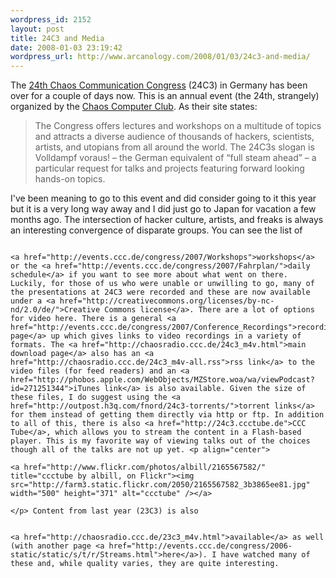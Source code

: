 ```yaml
--- 
wordpress_id: 2152
layout: post
title: 24C3 and Media
date: 2008-01-03 23:19:42
wordpress_url: http://www.arcanology.com/2008/01/03/24c3-and-media/
---
```

The <a href="http://events.ccc.de/congress/2007/Main_Page">24th Chaos Communication Congress</a> (24C3) in Germany has been over for a couple of days now. This is an annual event (the 24th, strangely) organized by the <a href="http://www.ccc.de/">Chaos Computer Club</a>. As their site states: <blockquote>
                                                                                                                                                                                                                                                                                                                                                                                                                                                                                                                                                                                                                                                                                                                                                                                                                                                                                          The Congress offers lectures and workshops on a multitude of topics and attracts a diverse audience of thousands of hackers, scientists, artists, and utopians from all around the world. The 24C3s slogan is Volldampf voraus! – the German equivalent of “full steam ahead” – a particular request for talks and projects featuring forward looking hands-on topics.
                                                                                                                                                                                                                                                                                                                                                                                                                                                                                                                                                                                                                                                                                                                                                                                                                                                                                        </blockquote> I've been meaning to go to this event and did consider going to it this year but it is a very long way away and I did just go to Japan for vacation a few months ago. The intersection of hacker culture, artists, and freaks is always an interesting convergence of disparate groups. You can see the list of 
                                                                                                                                                                                                                                                                                                                                                                                                                                                                                                                                                                                                                                                                                                                                                                                                                                                                                        
                                                                                                                                                                                                                                                                                                                                                                                                                                                                                                                                                                                                                                                                                                                                                                                                                                                                                        <a href="http://events.ccc.de/congress/2007/Workshops">workshops</a> or the <a href="http://events.ccc.de/congress/2007/Fahrplan/">daily schedule</a> if you want to see more about what went on there. Luckily, for those of us who were unable or unwilling to go, many of the presentations at 24C3 were recorded and these are now available under a <a href="http://creativecommons.org/licenses/by-nc-nd/2.0/de/">Creative Commons license</a>. There are a lot of options for video here. There is a general <a href="http://events.ccc.de/congress/2007/Conference_Recordings">recordings page</a> up which gives links to video recordings in a variety of formats. The <a href="http://chaosradio.ccc.de/24c3_m4v.html">main download page</a> also has an <a href="http://chaosradio.ccc.de/24c3_m4v-all.rss">rss link</a> to the video files (for feed readers) and an <a href="http://phobos.apple.com/WebObjects/MZStore.woa/wa/viewPodcast?id=271251344">iTunes link</a> is also available. Given the size of these files, I do suggest using the <a href="http://outpost.h3q.com/fnord/24c3-torrents/">torrent links</a> for them instead of getting them directly via http or ftp. In addition to all of this, there is also <a href="http://24c3.ccctube.de">CCC Tube</a>, which allows you to stream the content in a Flash-based player. This is my favorite way of viewing talks out of the choices though all of the talks are not up yet. <p align="center">
                                                                                                                                                                                                                                                                                                                                                                                                                                                                                                                                                                                                                                                                                                                                                                                                                                                                                          <a href="http://www.flickr.com/photos/albill/2165567582/" title="ccctube by albill, on Flickr"><img src="http://farm3.static.flickr.com/2050/2165567582_3b3865ee81.jpg" width="500" height="371" alt="ccctube" /></a>
                                                                                                                                                                                                                                                                                                                                                                                                                                                                                                                                                                                                                                                                                                                                                                                                                                                                                        </p> Content from last year (23C3) is also 
                                                                                                                                                                                                                                                                                                                                                                                                                                                                                                                                                                                                                                                                                                                                                                                                                                                                                        
                                                                                                                                                                                                                                                                                                                                                                                                                                                                                                                                                                                                                                                                                                                                                                                                                                                                                        <a href="http://chaosradio.ccc.de/23c3_m4v.html">available</a> as well (with another page <a href="http://events.ccc.de/congress/2006-static/static/s/t/r/Streams.html">here</a>). I have watched many of these and, while quality varies, they are quite interesting.